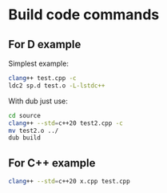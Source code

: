 # Build code commands

## For D example
Simplest example:
```bash
clang++ test.cpp -c
ldc2 sp.d test.o -L-lstdc++
```

With dub just use:
```bash
cd source
clang++ --std=c++20 test2.cpp -c
mv test2.o ../
dub build
```

## For C++ example
```bash
clang++ --std=c++20 x.cpp test.cpp
```